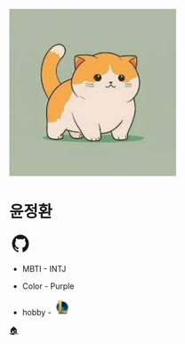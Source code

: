 <img src ="../img/yoon.jpeg" width ="300px" height="300px"></img>

# 윤정환

[<img src ="../img/github.png" width ="40px" height="40px"></img>](https://github.com/mongzino)

- MBTI - INTJ

- Color - Purple

- hobby -  [<img src="../img/lol-logo.png" width="30px" height="30px"></img>](https://www.op.gg/summoners/kr/%EB%8C%80%20%EC%83%81%20%ED%98%81-2023)

[🏠](../README.md)
